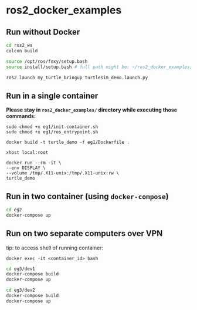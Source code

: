 # ros2_docker_examples

## Run without Docker

```bash
cd ros2_ws
colcon build

source /opt/ros/foxy/setup.bash
source install/setup.bash # full path might be: ~/ros2_docker_examples/ros2_ws/install/setup.bash

ros2 launch my_turtle_bringup turtlesim_demo.launch.py
```


## Run in a single container

**Please stay in `ros2_docker_examples/` directory while executing those commands:**

```
sudo chmod +x eg1/init-container.sh
sudo chmod +x eg1/ros_entrypoint.sh

docker build -t turtle_demo -f eg1/Dockerfile .

xhost local:root

docker run --rm -it \
--env DISPLAY \
--volume /tmp/.X11-unix:/tmp/.X11-unix:rw \
turtle_demo
```

## Run in two container (using `docker-compose`)

```bash
cd eg2
docker-compose up
```

## Run on two separate computers over VPN

tip: to access shell of running container:

```
docker exec -it <container_id> bash
```

```bash
cd eg3/dev1
docker-compose build
docker-compose up
```

```bash
cd eg3/dev2
docker-compose build
docker-compose up
```

